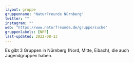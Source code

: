 ```yaml
---
layout: gruppe
gruppenname: "NaturFreunde Nürnberg"
twitter: ""
instagram: ""
web: "https://www.naturfreunde.de/gruppe/suche"
gruppenlabels: [NFF]
last-updated: 2022-08-13
---
```


Es gibt 3 Gruppen in Nürnberg (Nord, Mitte, Eibach), die auch Jugendgruppen haben.
